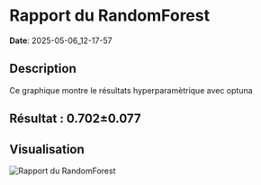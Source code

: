 # Rapport du RandomForest
**Date**: 2025-05-06_12-17-57

## Description
Ce graphique montre le résultats hyperparamètrique avec optuna
 ## Résultat : 0.702±0.077

## Visualisation
![Rapport du RandomForest](../../static/images/rapport_du_randomforest_plot.png)
